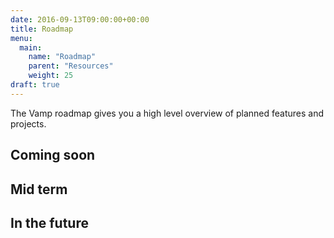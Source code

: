 ```yaml
---
date: 2016-09-13T09:00:00+00:00
title: Roadmap
menu:
  main:
    name: "Roadmap"
    parent: "Resources"
    weight: 25
draft: true
---
```


The Vamp roadmap gives you a high level overview of planned features and projects. 

## Coming soon


## Mid term


## In the future

